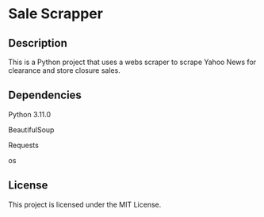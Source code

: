 # Sale Scrapper
## Description
This is a Python project that uses a webs scraper to scrape Yahoo
News for clearance and store closure sales. 
## Dependencies
Python 3.11.0 

BeautifulSoup

Requests

os
## License
This project is licensed under the MIT License.